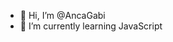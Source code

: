 - 👋 Hi, I’m @AncaGabi
- 🌱 I’m currently learning JavaScript


<!---
AncaGabi/AncaGabi is a ✨ special ✨ repository because its `README.md` (this file) appears on your GitHub profile.
You can click the Preview link to take a look at your changes.
--->
